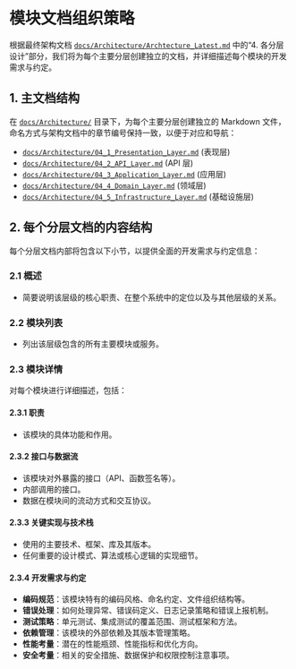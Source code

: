 # 模块文档组织策略

根据最终架构文档 [`docs/Architecture/Archtecture_Latest.md`](docs/Architecture/Archtecture_Latest.md) 中的“4. 各分层设计”部分，我们将为每个主要分层创建独立的文档，并详细描述每个模块的开发需求与约定。

## 1. 主文档结构

在 [`docs/Architecture/`](docs/Architecture/) 目录下，为每个主要分层创建独立的 Markdown 文件，命名方式与架构文档中的章节编号保持一致，以便于对应和导航：

*   [`docs/Architecture/04_1_Presentation_Layer.md`](docs/Architecture/04_1_Presentation_Layer.md) (表现层)
*   [`docs/Architecture/04_2_API_Layer.md`](docs/Architecture/04_2_API_Layer.md) (API 层)
*   [`docs/Architecture/04_3_Application_Layer.md`](docs/Architecture/04_3_Application_Layer.md) (应用层)
*   [`docs/Architecture/04_4_Domain_Layer.md`](docs/Architecture/04_4_Domain_Layer.md) (领域层)
*   [`docs/Architecture/04_5_Infrastructure_Layer.md`](docs/Architecture/04_5_Infrastructure_Layer.md) (基础设施层)

## 2. 每个分层文档的内容结构

每个分层文档内部将包含以下小节，以提供全面的开发需求与约定信息：

### 2.1 概述

*   简要说明该层级的核心职责、在整个系统中的定位以及与其他层级的关系。

### 2.2 模块列表

*   列出该层级包含的所有主要模块或服务。

### 2.3 模块详情

对每个模块进行详细描述，包括：

#### 2.3.1 职责

*   该模块的具体功能和作用。

#### 2.3.2 接口与数据流

*   该模块对外暴露的接口（API、函数签名等）。
*   内部调用的接口。
*   数据在模块间的流动方式和交互协议。

#### 2.3.3 关键实现与技术栈

*   使用的主要技术、框架、库及其版本。
*   任何重要的设计模式、算法或核心逻辑的实现细节。

#### 2.3.4 开发需求与约定

*   **编码规范**：该模块特有的编码风格、命名约定、文件组织结构等。
*   **错误处理**：如何处理异常、错误码定义、日志记录策略和错误上报机制。
*   **测试策略**：单元测试、集成测试的覆盖范围、测试框架和方法。
*   **依赖管理**：该模块的外部依赖及其版本管理策略。
*   **性能考量**：潜在的性能瓶颈、性能指标和优化方向。
*   **安全考量**：相关的安全措施、数据保护和权限控制注意事项。